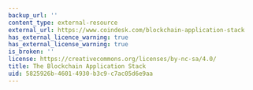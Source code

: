 ```yaml
---
backup_url: ''
content_type: external-resource
external_url: https://www.coindesk.com/blockchain-application-stack
has_external_licence_warning: true
has_external_license_warning: true
is_broken: ''
license: https://creativecommons.org/licenses/by-nc-sa/4.0/
title: The Blockchain Application Stack
uid: 5825926b-4601-4930-b3c9-c7ac05d6e9aa
---
```

